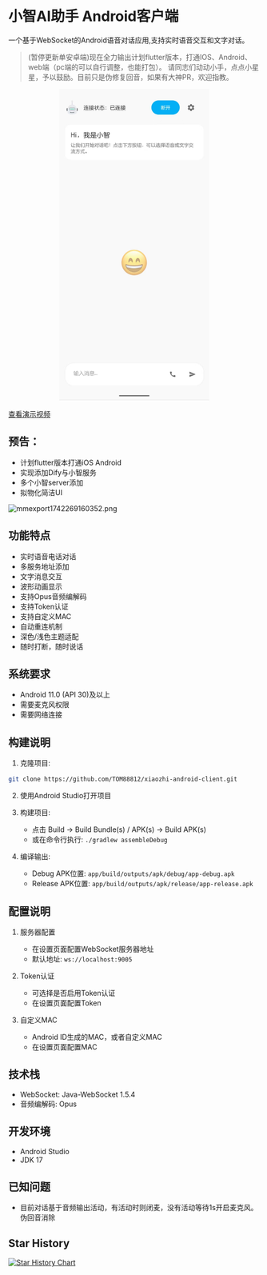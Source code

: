 # 小智AI助手 Android客户端

一个基于WebSocket的Android语音对话应用,支持实时语音交互和文字对话。
> (暂停更新单安卓端)现在全力输出计划flutter版本，打通IOS、Android、web端（pc端的可以自行调整，也能打包）。
> 请同志们动动小手，点点小星星，予以鼓励。目前只是伪修复回音，如果有大神PR，欢迎指教。

<p align="center">
  <img src="1740303422139.jpg" alt="小智AI助手界面预览" width="300"/>
</p>

[查看演示视频](https://m.bilibili.com/video/BV19QPHeHEJm?buvid=XU9C15B983E5B3201C25FDE381B1F1C4C33D5&from_spmid=dt.space-dt.video.0&is_story_h5=false&mid=5zOL0pVwHX2%2BpSNDC91few%3D%3D&p=1&plat_id=114&share_from=ugc&share_medium=android&share_plat=android&share_session_id=8f4e8fb2-fbc5-41ad-b488-fdbb2423aed4&share_source=WEIXIN&share_tag=s_i&spmid=united.player-video-detail.0.0&timestamp=1740629989&unique_k=CR9irtn&up_id=1145920831)

## 预告：
- 计划flutter版本打通iOS Android
- 实现添加Dify与小智服务
- 多个小智server添加
- 拟物化简洁UI

![mmexport1742269160352.png](https://github.com/user-attachments/assets/468e8cd7-123d-4731-bd46-8f38bb7463b4)


## 功能特点

- 实时语音电话对话
- 多服务地址添加
- 文字消息交互
- 波形动画显示
- 支持Opus音频编解码
- 支持Token认证
- 支持自定义MAC
- 自动重连机制
- 深色/浅色主题适配
- 随时打断，随时说话

## 系统要求

- Android 11.0 (API 30)及以上
- 需要麦克风权限
- 需要网络连接

## 构建说明

1. 克隆项目:
```bash
git clone https://github.com/TOM88812/xiaozhi-android-client.git
```

2. 使用Android Studio打开项目

3. 构建项目:
   - 点击 Build -> Build Bundle(s) / APK(s) -> Build APK(s)
   - 或在命令行执行: `./gradlew assembleDebug`

4. 编译输出:
   - Debug APK位置: `app/build/outputs/apk/debug/app-debug.apk`
   - Release APK位置: `app/build/outputs/apk/release/app-release.apk`

## 配置说明

1. 服务器配置
   - 在设置页面配置WebSocket服务器地址
   - 默认地址: `ws://localhost:9005`

2. Token认证
   - 可选择是否启用Token认证
   - 在设置页面配置Token

3. 自定义MAC
   - Android ID生成的MAC，或者自定义MAC
   - 在设置页面配置MAC
## 技术栈

- WebSocket: Java-WebSocket 1.5.4
- 音频编解码: Opus

## 开发环境

- Android Studio
- JDK 17

## 已知问题

- 目前对话基于音频输出活动，有活动时则闭麦，没有活动等待1s开启麦克风。伪回音消除

## Star History

[![Star History Chart](https://api.star-history.com/svg?repos=TOM88812/xiaozhi-android-client&type=Date)](https://star-history.com/#TOM88812/xiaozhi-android-client&Date)
